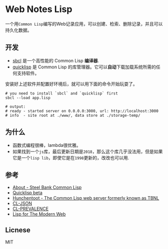 # Web Notes Lisp

一个用`Common Lisp`编写的Web记录应用，可以创建、检索、删除记录，并且可以持久化数据。

## 开发

- [sbcl](http://www.sbcl.org/) 是一个高性能的 Common Lisp **编译器**.
- [quicklisp](https://www.quicklisp.org/beta/) 是 Common Lisp 的库管理器。它可以**自动**下载加载系统所需的任何支持软件。

安装好上述软件并配置好环境后，就可以用下面的命令开始玩耍了。

```shell
# you need to install `sbcl` and `quicklisp` first
sbcl --load app.lisp

# output: 
# ready - started server on 0.0.0.0:3000, url: http://localhost:3000
# info  - site root at ./www/, data store at ./storage-temp/
```

## 为什么

- 函数式编程很棒，lambda很优雅。
- 如果找到一个`js`库，最后更新日期是`2018`，那么这个库几乎没法用，但是如果它是一个`lisp lib`，即使它是在`1998`更新的，改改也可以用.

## 参考

- [About - Steel Bank Common Lisp](http://www.sbcl.org/)
- [Quicklisp beta](https://www.quicklisp.org/beta/)
- [Hunchentoot - The Common Lisp web server formerly known as TBNL](https://edicl.github.io/hunchentoot/)
- [CL-JSON](https://cl-json.common-lisp.dev/cl-json.html)
- [CL-PREVALENCE](https://cl-prevalence.common-lisp.dev/)
- [Lisp for The Modern Web](https://vitovan.com/lispweb3.html)

## Licnese

MIT
